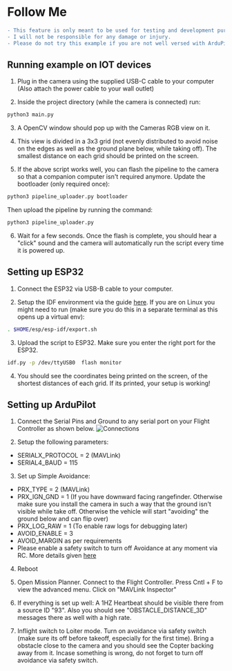 # Follow Me

```diff
- This feature is only meant to be used for testing and development purposes.
- I will not be responsible for any damage or injury.
- Please do not try this example if you are not well versed with ArduPilot
```

## Running example on IOT devices

1. Plug in the camera using the supplied USB-C cable to your computer (Also attach the power cable to your wall outlet)

2. Inside the project directory (while the camera is connected) run:
```bash
python3 main.py
```
3. A OpenCV window should pop up with the Cameras RGB view on it.

4. This view is divided in a 3x3 grid (not evenly distributed to avoid noise on the edges as well as the ground plane below, while taking off). The smallest distance on each grid should be printed on the screen.

5. If the above script works well, you can flash the pipeline to the camera so that a companion computer isn't required anymore.
Update the bootloader (only required once):
``` bash
python3 pipeline_uploader.py bootloader
```
Then upload the pipeline by running the command:
``` bash
python3 pipeline_uploader.py
```

6. Wait for a few seconds. Once the flash is complete, you should hear a "click" sound and the camera will automatically run the script every time it is powered up.

## Setting up ESP32

1. Connect the ESP32 via USB-B cable to your computer.

2. Setup the IDF environment via the guide [here](https://docs.espressif.com/projects/esp-idf/en/v4.2.2/esp32/get-started/index.html). If you are on Linux you might need to run (make sure you do this in a separate terminal as this opens up a virtual env):
```bash
. $HOME/esp/esp-idf/export.sh
```
3. Upload the script to ESP32. Make sure you enter the right port for the ESP32.
```bash
idf.py -p /dev/ttyUSB0  flash monitor
```
4. You should see the coordinates being printed on the screen, of the shortest distances of each grid. If its printed, your setup is working!

## Setting up ArduPilot

1. Connect the Serial Pins and Ground to any serial port on your Flight Controller as shown below.
![Connections](../docs/images/connections.png)

2. Setup the following parameters:
- SERIALX_PROTOCOL = 2 (MAVLink)
- SERIAL4_BAUD = 115

3. Set up Simple Avoidance:
- PRX_TYPE = 2 (MAVLink)
- PRX_IGN_GND = 1 (If you have downward facing rangefinder. Otherwise make sure you install the camera in such a way that the ground isn't visible while take off. Otherwise the vehicle will start "avoiding" the ground below and can flip over)
- PRX_LOG_RAW = 1 (To enable raw logs for debugging later)
- AVOID_ENABLE = 3
- AVOID_MARGIN as per requirements
- Please enable a safety switch to turn off Avoidance at any moment via RC. More details given [here](https://ardupilot.org/copter/docs/common-simple-object-avoidance.html#safety-first)

4. Reboot

5. Open Mission Planner. Connect to the Flight Controller. Press Cntl + F to view the advanced menu. Click on "MAVLink Inspector"

6. If everything is set up well: A 1HZ Heartbeat should be visible there from a source ID "93". Also you should see "OBSTACLE_DISTANCE_3D" messages there as well with a high rate.

7. Inflight switch to Loiter mode. Turn on avoidance via safety switch (make sure its off before takeoff, especially for the first time). Bring a obstacle close to the camera and you should see the Copter backing away from it. Incase something is wrong, do not forget to turn off avoidance via safety switch.

